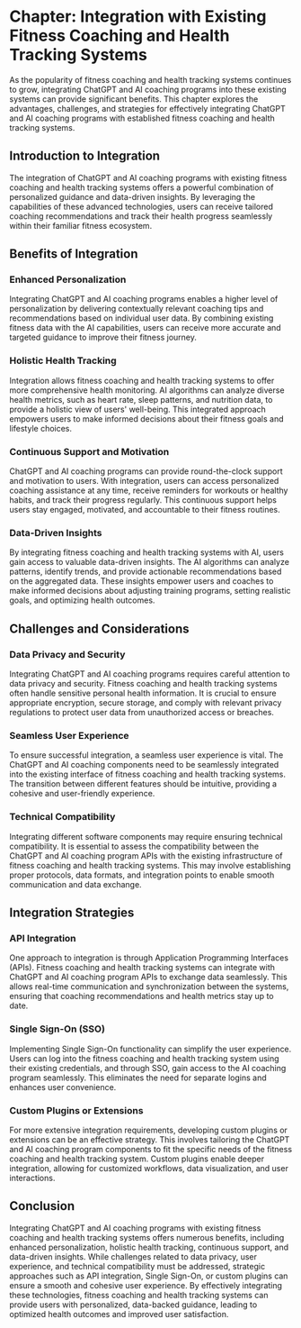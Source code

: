 Chapter: Integration with Existing Fitness Coaching and Health Tracking Systems
===============================================================================

As the popularity of fitness coaching and health tracking systems continues to grow, integrating ChatGPT and AI coaching programs into these existing systems can provide significant benefits. This chapter explores the advantages, challenges, and strategies for effectively integrating ChatGPT and AI coaching programs with established fitness coaching and health tracking systems.

Introduction to Integration
---------------------------

The integration of ChatGPT and AI coaching programs with existing fitness coaching and health tracking systems offers a powerful combination of personalized guidance and data-driven insights. By leveraging the capabilities of these advanced technologies, users can receive tailored coaching recommendations and track their health progress seamlessly within their familiar fitness ecosystem.

Benefits of Integration
-----------------------

### Enhanced Personalization

Integrating ChatGPT and AI coaching programs enables a higher level of personalization by delivering contextually relevant coaching tips and recommendations based on individual user data. By combining existing fitness data with the AI capabilities, users can receive more accurate and targeted guidance to improve their fitness journey.

### Holistic Health Tracking

Integration allows fitness coaching and health tracking systems to offer more comprehensive health monitoring. AI algorithms can analyze diverse health metrics, such as heart rate, sleep patterns, and nutrition data, to provide a holistic view of users' well-being. This integrated approach empowers users to make informed decisions about their fitness goals and lifestyle choices.

### Continuous Support and Motivation

ChatGPT and AI coaching programs can provide round-the-clock support and motivation to users. With integration, users can access personalized coaching assistance at any time, receive reminders for workouts or healthy habits, and track their progress regularly. This continuous support helps users stay engaged, motivated, and accountable to their fitness routines.

### Data-Driven Insights

By integrating fitness coaching and health tracking systems with AI, users gain access to valuable data-driven insights. The AI algorithms can analyze patterns, identify trends, and provide actionable recommendations based on the aggregated data. These insights empower users and coaches to make informed decisions about adjusting training programs, setting realistic goals, and optimizing health outcomes.

Challenges and Considerations
-----------------------------

### Data Privacy and Security

Integrating ChatGPT and AI coaching programs requires careful attention to data privacy and security. Fitness coaching and health tracking systems often handle sensitive personal health information. It is crucial to ensure appropriate encryption, secure storage, and comply with relevant privacy regulations to protect user data from unauthorized access or breaches.

### Seamless User Experience

To ensure successful integration, a seamless user experience is vital. The ChatGPT and AI coaching components need to be seamlessly integrated into the existing interface of fitness coaching and health tracking systems. The transition between different features should be intuitive, providing a cohesive and user-friendly experience.

### Technical Compatibility

Integrating different software components may require ensuring technical compatibility. It is essential to assess the compatibility between the ChatGPT and AI coaching program APIs with the existing infrastructure of fitness coaching and health tracking systems. This may involve establishing proper protocols, data formats, and integration points to enable smooth communication and data exchange.

Integration Strategies
----------------------

### API Integration

One approach to integration is through Application Programming Interfaces (APIs). Fitness coaching and health tracking systems can integrate with ChatGPT and AI coaching program APIs to exchange data seamlessly. This allows real-time communication and synchronization between the systems, ensuring that coaching recommendations and health metrics stay up to date.

### Single Sign-On (SSO)

Implementing Single Sign-On functionality can simplify the user experience. Users can log into the fitness coaching and health tracking system using their existing credentials, and through SSO, gain access to the AI coaching program seamlessly. This eliminates the need for separate logins and enhances user convenience.

### Custom Plugins or Extensions

For more extensive integration requirements, developing custom plugins or extensions can be an effective strategy. This involves tailoring the ChatGPT and AI coaching program components to fit the specific needs of the fitness coaching and health tracking system. Custom plugins enable deeper integration, allowing for customized workflows, data visualization, and user interactions.

Conclusion
----------

Integrating ChatGPT and AI coaching programs with existing fitness coaching and health tracking systems offers numerous benefits, including enhanced personalization, holistic health tracking, continuous support, and data-driven insights. While challenges related to data privacy, user experience, and technical compatibility must be addressed, strategic approaches such as API integration, Single Sign-On, or custom plugins can ensure a smooth and cohesive user experience. By effectively integrating these technologies, fitness coaching and health tracking systems can provide users with personalized, data-backed guidance, leading to optimized health outcomes and improved user satisfaction.
